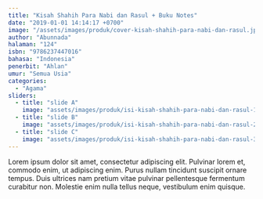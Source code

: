 ```yaml
---
title: "Kisah Shahih Para Nabi dan Rasul + Buku Notes"
date: "2019-01-01 14:14:17 +0700"
image: "/assets/images/produk/cover-kisah-shahih-para-nabi-dan-rasul.jpg"
author: "Abunnada"
halaman: "124"
isbn: "9786237447016"
bahasa: "Indonesia"
penerbit: "Ahlan"
umur: "Semua Usia"
categories: 
  - "Agama"
sliders: 
  - title: "slide A"
    image: "assets/images/produk/isi-kisah-shahih-para-nabi-dan-rasul-1.png"
  - title: "slide B"
    image: "assets/images/produk/isi-kisah-shahih-para-nabi-dan-rasul-2.png"
  - title: "slide C"
    image: "assets/images/produk/isi-kisah-shahih-para-nabi-dan-rasul-3.png"
---
```


Lorem ipsum dolor sit amet, consectetur adipiscing elit. Pulvinar lorem et, commodo enim, ut adipiscing enim. Purus nullam tincidunt suscipit ornare tempus. Duis ultrices nam pretium vitae pulvinar pellentesque fermentum curabitur non. Molestie enim nulla tellus neque, vestibulum enim quisque.

